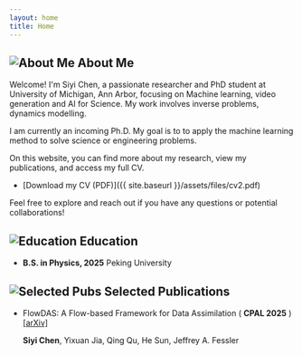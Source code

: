 ```yaml
---
layout: home
title: Home
---
```

<h2 class="section-title-with-icon">
  <img src="{{ '/assets/files/headset-solid.svg' | relative_url }}" alt="About Me" class="heading-icon">
  About Me
</h2>


Welcome! I'm Siyi Chen, a passionate researcher and PhD student at University of Michigan, Ann Arbor, focusing on Machine learning, video generation and AI for Science. My work involves inverse problems, dynamics modelling.

I am currently an incoming Ph.D. My goal is to to apply the machine learning method to solve science or engineering problems.

On this website, you can find more about my research, view my publications, and access my full CV.

* [Download my CV (PDF)]({{ site.baseurl }}/assets/files/cv2.pdf)


Feel free to explore and reach out if you have any questions or potential collaborations!



<h2 class="section-title-with-icon">
  <img src="{{ '/assets/files/graduation-cap2.svg' | relative_url }}" alt="Education" class="heading-icon">
  Education
</h2>

- **B.S. in Physics, 2025**
  Peking University




<h2 class="section-title-with-icon">
  <img src="{{ '/assets/files/open-book.svg' | relative_url }}" alt="Selected Pubs" class="heading-icon">
  Selected Publications
</h2>

- FlowDAS: A Flow-based Framework for Data Assimilation ( **CPAL 2025** ) [[arXiv]](https://arxiv.org/pdf/2501.16642)

    **Siyi Chen**, Yixuan Jia, Qing Qu, He Sun, Jeffrey A. Fessler
